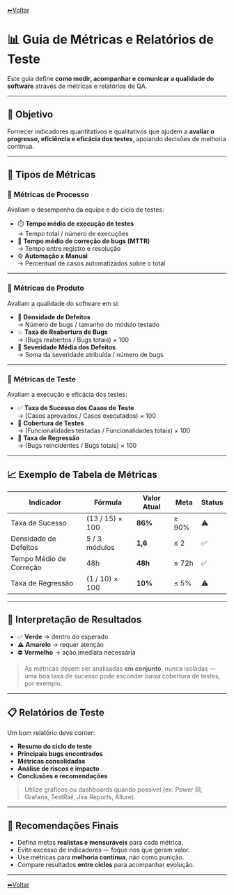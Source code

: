 [⬅Voltar](../../readme.md)  

# 📊 Guia de Métricas e Relatórios de Teste  

Este guia define **como medir, acompanhar e comunicar a qualidade do software** através de métricas e relatórios de QA.

---

## 🎯 Objetivo  
Fornecer indicadores quantitativos e qualitativos que ajudem a **avaliar o progresso, eficiência e eficácia dos testes**, apoiando decisões de melhoria contínua.

---

## 🧩 Tipos de Métricas

### 🔹 **Métricas de Processo**
Avaliam o desempenho da equipe e do ciclo de testes:
- ⏱️ **Tempo médio de execução de testes**  
  → Tempo total / número de execuções  
- 📅 **Tempo médio de correção de bugs (MTTR)**  
  → Tempo entre registro e resolução  
- ⚙️ **Automação x Manual**  
  → Percentual de casos automatizados sobre o total  

---

### 🔹 **Métricas de Produto**
Avaliam a qualidade do software em si:
- 🐞 **Densidade de Defeitos**  
  → Número de bugs / tamanho do módulo testado  
- 💥 **Taxa de Reabertura de Bugs**  
  → (Bugs reabertos / Bugs totais) × 100  
- 🧩 **Severidade Média dos Defeitos**  
  → Soma da severidade atribuída / número de bugs  

---

### 🔹 **Métricas de Teste**
Avaliam a execução e eficácia dos testes:
- ✅ **Taxa de Sucesso dos Casos de Teste**  
  → (Casos aprovados / Casos executados) × 100  
- 🧠 **Cobertura de Testes**  
  → (Funcionalidades testadas / Funcionalidades totais) × 100  
- 🔁 **Taxa de Regressão**  
  → (Bugs reincidentes / Bugs totais) × 100  

---

## 📈 Exemplo de Tabela de Métricas

| Indicador | Fórmula | Valor Atual | Meta | Status |
|------------|----------|-------------|------|--------|
| Taxa de Sucesso | (13 / 15) × 100 | **86%** | ≥ 90% | ⚠️ |
| Densidade de Defeitos | 5 / 3 módulos | **1,6** | ≤ 2 | ✅ |
| Tempo Médio de Correção | 48h | **48h** | ≤ 72h | ✅ |
| Taxa de Regressão | (1 / 10) × 100 | **10%** | ≤ 5% | ⚠️ |

---

## 🧮 Interpretação de Resultados
- ✅ **Verde** → dentro do esperado  
- ⚠️ **Amarelo** → requer atenção  
- ⛔ **Vermelho** → ação imediata necessária  

> As métricas devem ser analisadas **em conjunto**, nunca isoladas — uma boa taxa de sucesso pode esconder baixa cobertura de testes, por exemplo.

---

## 📋 Relatórios de Teste  

Um bom relatório deve conter:
- **Resumo do ciclo de teste**  
- **Principais bugs encontrados**  
- **Métricas consolidadas**  
- **Análise de riscos e impacto**  
- **Conclusões e recomendações**

> Utilize gráficos ou dashboards quando possível (ex: Power BI, Grafana, TestRail, Jira Reports, Allure).

---

## 🧭 Recomendações Finais  
- Defina metas **realistas e mensuráveis** para cada métrica.  
- Evite excesso de indicadores — foque nos que geram valor.  
- Use métricas para **melhoria contínua**, não como punição.  
- Compare resultados **entre ciclos** para acompanhar evolução.  

---

[⬅Voltar](../../readme.md)  
